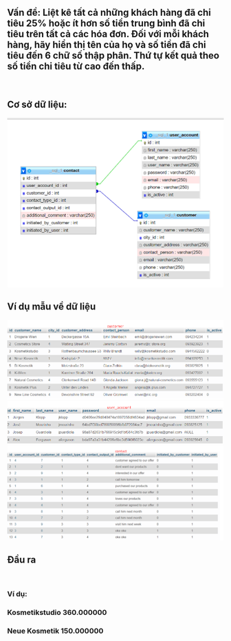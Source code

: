 ## Vấn đề: Liệt kê tất cả những khách hàng đã chi tiêu 25% hoặc ít hơn số tiền trung bình đã chi tiêu trên tất cả các hóa đơn. Đối với mỗi khách hàng, hãy hiển thị tên của họ và số tiền đã chi tiêu đến 6 chữ số thập phân. Thứ tự kết quả theo số tiền chi tiêu từ cao đến thấp.
<br>

## Cơ sở dữ liệu:
<img src="https://github.com/maoleng/SQL-Intermediate-Level/blob/main/problem_01/img/how_database_looks.png?raw=true">
<br>

## Ví dụ mẫu về dữ liệu
<img src="https://github.com/maoleng/SQL-Intermediate-Level/blob/main/problem_01/img/customer_table.png?raw=true">
<img src="https://github.com/maoleng/SQL-Intermediate-Level/blob/main/problem_01/img/user_account_table.png?raw=true">
<img src="https://github.com/maoleng/SQL-Intermediate-Level/blob/main/problem_01/img/contact_table.png?raw=true">
<br>

## Đầu ra
<br>
<h3>Ví dụ: </h3>
<h3>Kosmetikstudio 360.000000 </h3>
<h3>Neue Kosmetik 150.000000 </h3>